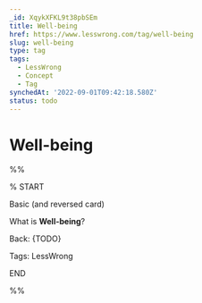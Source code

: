```yaml
---
_id: XqykXFKL9t38pbSEm
title: Well-being
href: https://www.lesswrong.com/tag/well-being
slug: well-being
type: tag
tags:
  - LessWrong
  - Concept
  - Tag
synchedAt: '2022-09-01T09:42:18.580Z'
status: todo
---
```


# Well-being

%%

% START

Basic (and reversed card)

What is **Well-being**?

Back: {TODO}

Tags: LessWrong

END

%%


